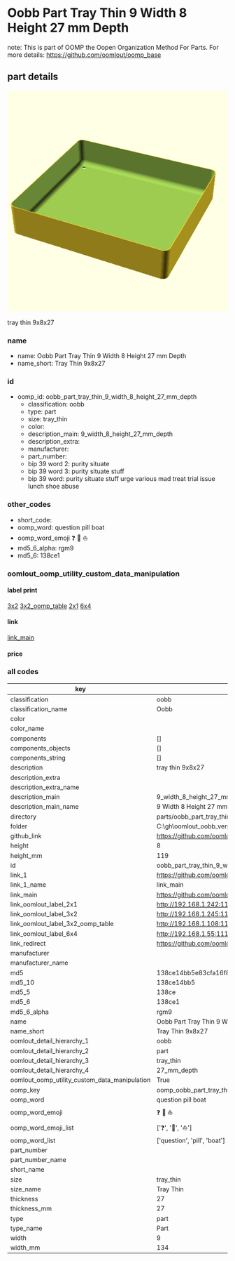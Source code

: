 # Oobb Part Tray Thin 9 Width 8 Height 27 mm Depth  

note: This is part of OOMP the Oopen Organization Method For Parts. For more details: https://github.com/oomlout/oomp_base

##  part details
  

[![](3dpr.png)](3dpr.png)

tray thin 9x8x27



### name
* name: Oobb Part Tray Thin 9 Width 8 Height 27 mm Depth
* name_short: Tray Thin 9x8x27 
### id
* oomp_id: oobb_part_tray_thin_9_width_8_height_27_mm_depth
  * classification: oobb
  * type: part
  * size: tray_thin
  * color: 
  * description_main: 9_width_8_height_27_mm_depth
  * description_extra: 
  * manufacturer: 
  * part_number: 
  * bip 39 word 2: purity situate
  * bip 39 word 3: purity situate stuff
  * bip 39 word: purity situate stuff urge various mad treat trial issue lunch shoe abuse

### other_codes
* short_code: 
* oomp_word: question pill boat
* oomp_word_emoji :question: :pill: :boat:
* md5_6_alpha: rgm9
* md5_6: 138ce1






### oomlout_oomp_utility_custom_data_manipulation
#### label print
[3x2](http://192.168.1.245:1112/?label=oomp%20rgm9)
[3x2_oomp_table](http://192.168.1.108:1112/?label=oomp%20rgm9)
[2x1](http://192.168.1.242:1112/?label=oomp%20rgm9)
[6x4](http://192.168.1.55:1112/?label=oomp%20rgm9)    

#### link

[link_main](https://github.com/oomlout/oomlout_oobb_version_4_generated_parts/tree/main/navigation_oomp/oobb/part/tray_thin/9_width_8_height_27_mm_depth/part)                              

#### price







### all codes 
| key | value |  
| --- | --- |  
| classification | oobb |  
| classification_name | Oobb |  
| color |  |  
| color_name |  |  
| components | [] |  
| components_objects | [] |  
| components_string | [] |  
| description | tray thin 9x8x27 |  
| description_extra |  |  
| description_extra_name |  |  
| description_main | 9_width_8_height_27_mm_depth |  
| description_main_name | 9 Width 8 Height 27 mm Depth |  
| directory | parts/oobb_part_tray_thin_9_width_8_height_27_mm_depth |  
| folder | C:\gh\oomlout_oobb_version_4_generated_parts\parts\oobb_part_tray_thin_9_width_8_height_27_mm_depth |  
| github_link | https://github.com/oomlout/oomlout_oomp_part_src/tree/main/parts/oobb_part_tray_thin_9_width_8_height_27_mm_depth |  
| height | 8 |  
| height_mm | 119 |  
| id | oobb_part_tray_thin_9_width_8_height_27_mm_depth |  
| link_1 | https://github.com/oomlout/oomlout_oobb_version_4_generated_parts/tree/main/navigation_oomp/oobb/part/tray_thin/9_width_8_height_27_mm_depth/part |  
| link_1_name | link_main |  
| link_main | https://github.com/oomlout/oomlout_oobb_version_4_generated_parts/tree/main/navigation_oomp/oobb/part/tray_thin/9_width_8_height_27_mm_depth/part |  
| link_oomlout_label_2x1 | http://192.168.1.242:1112/?label=oomp%20rgm9 |  
| link_oomlout_label_3x2 | http://192.168.1.245:1112/?label=oomp%20rgm9 |  
| link_oomlout_label_3x2_oomp_table | http://192.168.1.108:1112/?label=oomp%20rgm9 |  
| link_oomlout_label_6x4 | http://192.168.1.55:1112/?label=oomp%20rgm9 |  
| link_redirect | https://github.com/oomlout/oomlout_oobb_version_4_generated_parts/tree/main/parts/oobb_tray_thin_09_08_27 |  
| manufacturer |  |  
| manufacturer_name |  |  
| md5 | 138ce14bb5e83cfa16f8cef7af326d72 |  
| md5_10 | 138ce14bb5 |  
| md5_5 | 138ce |  
| md5_6 | 138ce1 |  
| md5_6_alpha | rgm9 |  
| name | Oobb Part Tray Thin 9 Width 8 Height 27 mm Depth |  
| name_short | Tray Thin 9x8x27  |  
| oomlout_detail_hierarchy_1 | oobb |  
| oomlout_detail_hierarchy_2 | part |  
| oomlout_detail_hierarchy_3 | tray_thin |  
| oomlout_detail_hierarchy_4 | 27_mm_depth |  
| oomlout_oomp_utility_custom_data_manipulation | True |  
| oomp_key | oomp_oobb_part_tray_thin_9_width_8_height_27_mm_depth |  
| oomp_word | question pill boat |  
| oomp_word_emoji | :question: :pill: :boat: |  
| oomp_word_emoji_list | [':question:', ':pill:', ':boat:'] |  
| oomp_word_list | ['question', 'pill', 'boat'] |  
| part_number |  |  
| part_number_name |  |  
| short_name |  |  
| size | tray_thin |  
| size_name | Tray Thin |  
| thickness | 27 |  
| thickness_mm | 27 |  
| type | part |  
| type_name | Part |  
| width | 9 |  
| width_mm | 134 |  
